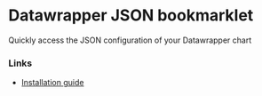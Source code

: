 # Datawrapper JSON bookmarklet

Quickly access the JSON configuration of your Datawrapper chart

### Links

* [Installation guide](https://palewi.re/docs/datawrapper-json-bookmarklet/)
